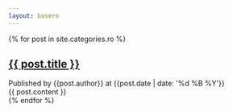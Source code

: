 ```yaml
---
layout: basero
---
```


{% for post in site.categories.ro %}
<div class="post-container">
	<div class="entry-title">
		<h2><a href="{{post.permalink}}">{{ post.title }}</a></h2>
	</div>
	<div class="entry-meta">
		Published by {{post.author}} at {{post.date | date: '%d %B %Y'}}
	</div>
	<div class="entry-content">
		{{ post.content }}
	</div>
</div>
{% endfor %}
